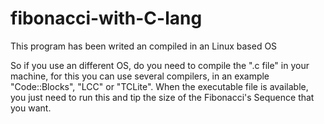# fibonacci-with-C-lang
This program has been writed an compiled in an Linux based OS

So if you use an different OS, do you need to compile the ".c file" in your machine, for this you can use several compilers, in an example "Code::Blocks", "LCC" or "TCLite".
When the executable file is available, you just need to run this and tip the size of the Fibonacci's Sequence that you want.
